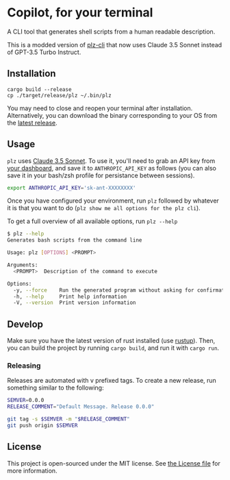 # Copilot, for your terminal

A CLI tool that generates shell scripts from a human readable description.

This is a modded version of [plz-cli](https://github.com/m1guelpf/plz-cli) that now uses Claude 3.5 Sonnet instead of GPT-3.5 Turbo Instruct.

## Installation

```
cargo build --release
cp ./target/release/plz ~/.bin/plz
```

You may need to close and reopen your terminal after installation. Alternatively, you can download the binary corresponding to your OS from the [latest release](https://github.com/0x4007/plz-cli/releases/latest).

## Usage

`plz` uses [Claude 3.5 Sonnet](https://console.anthropic.com/). To use it, you'll need to grab an API key from [your dashboard](https://console.anthropic.com/settings/keys), and save it to `ANTHROPIC_API_KEY` as follows (you can also save it in your bash/zsh profile for persistance between sessions).

```bash
export ANTHROPIC_API_KEY='sk-ant-XXXXXXXX'
```

Once you have configured your environment, run `plz` followed by whatever it is that you want to do (`plz show me all options for the plz cli`).

To get a full overview of all available options, run `plz --help`

```sh
$ plz --help
Generates bash scripts from the command line

Usage: plz [OPTIONS] <PROMPT>

Arguments:
  <PROMPT>  Description of the command to execute

Options:
  -y, --force    Run the generated program without asking for confirmation
  -h, --help     Print help information
  -V, --version  Print version information
```

## Develop

Make sure you have the latest version of rust installed (use [rustup](https://rustup.rs/)). Then, you can build the project by running `cargo build`, and run it with `cargo run`.

### Releasing

Releases are automated with v prefixed tags. To create a new release, run something similar to the following:

```sh
SEMVER=0.0.0
RELEASE_COMMENT="Default Message. Release 0.0.0"

git tag -s $SEMVER -m "$RELEASE_COMMENT"
git push origin $SEMVER
```

## License

This project is open-sourced under the MIT license. See [the License file](LICENSE) for more information.
